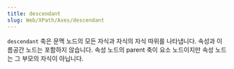 ```yaml
---
title: descendant
slug: Web/XPath/Axes/descendant
---
```

`descendant` 축은 문맥 노드의 모든 자식과 자식의 자식 따위를 나타냅니다. 속성과 이름공간 노드는 포함하지 않습니다. 속성 노드의 parent 축이 요소 노드이지만 속성 노드는 그 부모의 자식이 아닙니다.
